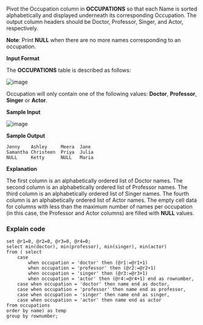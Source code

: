 Pivot the Occupation column in **OCCUPATIONS** so that each Name is sorted alphabetically and displayed underneath its corresponding Occupation. The output column headers should be Doctor, Professor, Singer, and Actor, respectively.

**Note**: Print **NULL** when there are no more names corresponding to an occupation.

**Input Format**

The **OCCUPATIONS** table is described as follows:

![image](https://s3.amazonaws.com/hr-challenge-images/12889/1443816414-2a465532e7-1.png)

Occupation will only contain one of the following values: **Doctor**, **Professor**, **Singer** or **Actor**.

**Sample Input**

![image](https://s3.amazonaws.com/hr-challenge-images/12890/1443817648-1b2b8add45-2.png)

**Sample Output**
```
Jenny    Ashley     Meera  Jane
Samantha Christeen  Priya  Julia
NULL     Ketty      NULL   Maria
```
**Explanation**

The first column is an alphabetically ordered list of Doctor names.
The second column is an alphabetically ordered list of Professor names.
The third column is an alphabetically ordered list of Singer names.
The fourth column is an alphabetically ordered list of Actor names.
The empty cell data for columns with less than the maximum number of names per occupation (in this case, the Professor and Actor columns) are filled with **NULL** values.

### Explain code
```
set @r1=0, @r2=0, @r3=0, @r4=0;
select min(doctor), min(professor), min(singer), min(actor)
from ( select 
    case
        when occupation = 'doctor' then (@r1:=@r1+1)
        when occupation = 'professor' then (@r2:=@r2+1)
        when occupation = 'singer' then (@r3:=@r3+1)
        when occupation = 'actor' then (@r4:=@r4+1) end as rownumber,
    case when occupation = 'doctor' then name end as doctor,
    case when occupation = 'professor' then name end as professor,
    case when occupation = 'singer' then name end as singer,
    case when occupation = 'actor' then name end as actor
from occupations
order by name) as temp
group by rownumber;
```
